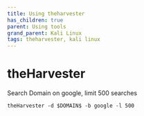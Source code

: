 ```yaml
---
title: Using theharvester
has_children: true
parent: Using tools
grand_parent: Kali Linux
tags: theharvester, kali linux
---
```


# theHarvester
Search Domain on google, limit 500 searches
```
theHarvester -d $DOMAIN$ -b google -l 500
```